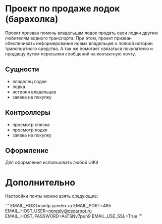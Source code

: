 # Проект по продаже лодок (барахолка)
Проект призван помочь владельцам лодок продать свои лодки другим любителям водного транспорта.
При этом, проект призван обеспечивать информирование новых владельцев о полной истории 
транспортного средства. А так же помогает связаться покупателю и продавцу путем пересылки 
сообщений на контактную почту.

## Сущности
- владелец лодки
- лодка
- истроия владельцев
- заявка на покупку

## Контроллеры
- просмотр списка
- просмотр лодки
- заявка на покупку

## Оформление
Для оформления использовать любой UIKit

# Дополнительно
Настройки почты можно взять следующие:

'''
EMAIL_HOST=smtp.yandex.ru
EMAIL_PORT=465
EMAIL_HOST_USER=noreply@oscarbot.ru
EMAIL_HOST_PASSWORD=AsTSNv7pun9
EMAIL_USE_SSL=True
'''
##
##
